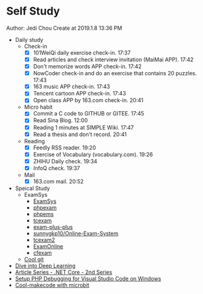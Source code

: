 # Self Study

Author: Jedi Chou
Create at 2019.1.8 13:36 PM

* Daily study
  * Check-in
    -[x] 101WeiQi daily exercise check-in. 17:37
    -[x] Read articles and check interview invitation (MaiMai APP). 17:42
    -[x] Don't memorize words APP check-in. 17:42
    -[x] NowCoder check-in and do an exercise that contains 20 puzzles. 17:43
    -[x] 163 music APP check-in. 17:43
    -[x] Tencent cartoon APP check-in. 17:43
    -[x] Open class APP by 163.com check-in. 20:41

  * Micro habit
    -[x] Commit a C code to GITHUB or GITEE. 17:45
    -[x] Read Sina Blog. 12:00
    -[x] Reading 1 minutes at SIMPLE Wiki. 17:47
    -[x] Read a thesis and don't record. 20:41

  * Reading
    -[x] Feedly RSS reader. 19:20
    -[x] Exercise of Vocabulary (vocabulary.com). 19:26
    -[x] ZHIHU Daily check. 19:34
    -[x] InfoQ check. 19:37

  * Mail
    -[x] 163.com mail. 20:52

* Speical Study
  * ExamSys
    * [ExamSys](https://github.com/lrx0014/ExamSys)
    * [phpexam](https://sourceforge.net/projects/phpexam/)
    * [phpems](https://github.com/phpems/phpems)
    * [tcexam](https://www.oschina.net/p/tcexam/)
    * [exam-plus-plus](https://www.oschina.net/p/exam-plus-plus)
    * [sunnygkp10/Online-Exam-System](https://github.com/sunnygkp10/Online-Exam-System-)
    * [tcexam2](https://tcexam.org/)
    * [ExamOnline](https://github.com/wepeng/ExamOnline)
    * [cfexam](https://github.com/cforth/cfexam)
  * [Cool git](https://learngitbranching.js.org/?demo)
* [Dive into Deep Learning](http://d2l.ai/chapter_introduction/index.html)
* [Article Series - .NET Core - 2nd Series](https://www.infoq.com/articles/dotnet-core-article-second-series)
* [Setup PHP Debugging for Visual Studio Code on Windows](https://weblogs.asp.net/dixin/setup-php-debugging-for-visual-studio-code-on-windows)
* [Cool-makecode with microbit](https://makecode.microbit.org/)
